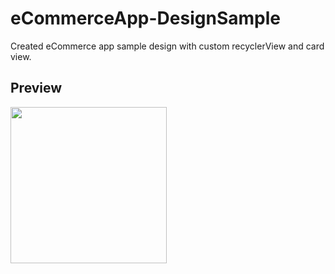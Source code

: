 # eCommerceApp-DesignSample
Created eCommerce app sample design with custom recyclerView and card view.
## Preview
<img src="https://github.com/Wassi01/eCommerceApp-DesignSample/blob/master/images/Screenshot_2019-12-26-21-20-59.png" width="250px" />
